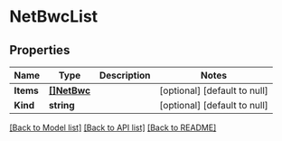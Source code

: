 # NetBwcList

## Properties
Name | Type | Description | Notes
------------ | ------------- | ------------- | -------------
**Items** | [**[]NetBwc**](net_bwc.md) |  | [optional] [default to null]
**Kind** | **string** |  | [optional] [default to null]

[[Back to Model list]](../README.md#documentation-for-models) [[Back to API list]](../README.md#documentation-for-api-endpoints) [[Back to README]](../README.md)


